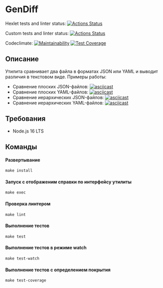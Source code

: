 # GenDiff

Hexlet tests and linter status:
[![Actions Status](https://github.com/sergr88/backend-project-lvl2/workflows/hexlet-check/badge.svg)](https://github.com/sergr88/backend-project-lvl2/actions/workflows/hexlet-check.yml)

Custom tests and linter status:
[![Actions Status](https://github.com/sergr88/backend-project-lvl2/workflows/check/badge.svg)](https://github.com/sergr88/backend-project-lvl2/actions/workflows/check.yml)

Codeclimate:
[![Maintainability](https://api.codeclimate.com/v1/badges/a69502d6c78441be0bfd/maintainability)](https://codeclimate.com/github/sergr88/backend-project-lvl2/maintainability)
[![Test Coverage](https://api.codeclimate.com/v1/badges/a69502d6c78441be0bfd/test_coverage)](https://codeclimate.com/github/sergr88/backend-project-lvl2/test_coverage)

## Описание
Утилита сравнивает два файла в форматах JSON или YAML и выводит различия в текстовом виде. Примеры работы:
- Сравнение плоских JSON-файлов:
[![asciicast](https://asciinema.org/a/m9W1BCH78HCSafWw8iqKOYHYk.svg)](https://asciinema.org/a/m9W1BCH78HCSafWw8iqKOYHYk)
- Сравнение плоских YAML-файлов:
[![asciicast](https://asciinema.org/a/mq9opq4ozpJsUyU1wmK0SFwTl.svg)](https://asciinema.org/a/mq9opq4ozpJsUyU1wmK0SFwTl)
- Сравнение иерархических JSON-файлов:
[![asciicast](https://asciinema.org/a/TBEhD1NttWfXLIXwnRV3pQwB0.svg)](https://asciinema.org/a/TBEhD1NttWfXLIXwnRV3pQwB0)
- Сравнение иерархических YAML-файлов:
[![asciicast](https://asciinema.org/a/I3iy46RhKSJWGSW3NYhFDD6h2.svg)](https://asciinema.org/a/I3iy46RhKSJWGSW3NYhFDD6h2)

## Требования
- Node.js 16 LTS

## Команды

#### Развертывание
```shell
make install
```
#### Запуск с отображеним справки по интерфейсу утилиты
```shell
make exec
```
#### Проверка линтером
```shell
make lint
```
#### Выполнение тестов
```shell
make test
```
#### Выполнение тестов в режиме watch
```shell
make test-watch
```
#### Выполнение тестов с определением покрытия
```shell
make test-coverage
```
